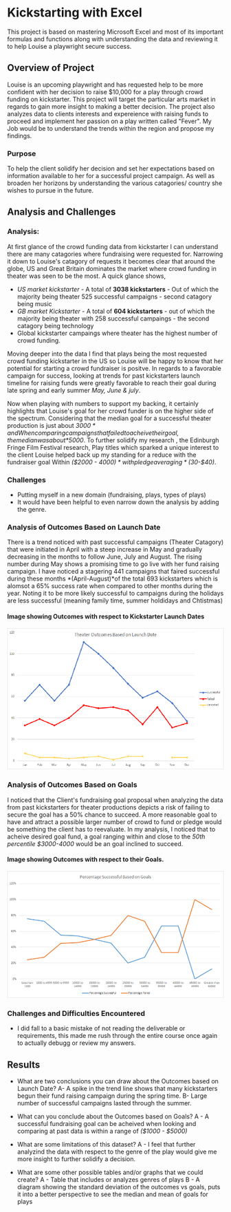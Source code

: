 # Kickstarting with Excel

This project is based on mastering Microsoft Excel and most of its important formulas and functions along with understanding the data and reviewing it to help Louise a playwright secure success.

## Overview of Project

Louise is an upcoming playwright and has requested help to be more confident with her decision to raise $10,000 for a play through crowd funding on kickstarter.
This project will target the particular arts market in regards to gain more insight to making a better decision. The project also analyzes data to clients interests and expereience with raising funds to proceed and implement her passion on a play written called "Fever". 
My Job would be to understand the trends within the region and propose my findings. 

### Purpose

To help the client solidify her decision and set her expectations based on information available to her for a successful project campaign. As well as broaden her horizons by understanding the various catagories/ country she wishes to pursue in the future.

## Analysis and Challenges

### Analysis:
At first glance of the crowd funding data from kickstarter I can understand there are many catagories where fundraising were requested for. Narrowing it down to Louise's catagory of requests it becomes clear that around the globe, US and Great Britain dominates the market where crowd funding in theater was seen to be the most. A quick glance shows,
  * _US market kickstarter_ - A total of **3038 kickstarters** - Out of which the majority being theater 525 successful campaigns - second catagory being music
  * _GB market Kickstarter_ - A total of **604 kickstarters** - out of which the majority being theater with 258 successful campaings -  the second catagory being technology 
  * Global kickstarter campaings where theater has the highest number of crowd funding.

Moving deeper into the data I find that plays being the most requested crowd funding kickstarter in the US so Louise will be happy to know that her potential for starting a crowd fundraiser is positve. In regards to a favorable campaign for success, looking at trends for past kickstarters launch timeline for raising funds were greatly favorable to reach their goal  during late spring and early summer *May, June & july*.

Now when playing with numbers to support my backing, it certainly highlights that Louise's goal for her crowd funder is on the higher side of the spectrum. Considering that the median goal for a successful theater production is just about *$3000* and When comparing campaigns that failed to acheive their goal, the median was about *$5000*. To further solidify my research , the Edinburgh Fringe Film Festival research, Play titles which sparked a unique interest to the client Louise helped back up my standing for a reduce with the fundraiser goal Within *($2000 - $4000)* with pledge averaging *($30-$40)*.

### Challenges
  * Putting myself in a new domain (fundraising, plays, types of plays)
  * It would have been helpful to even narrow down the analysis by adding the genre. 

### Analysis of Outcomes Based on Launch Date

There is a trend noticed with past successful campaigns (Theater Catagory) that were initiated in April with a steep increase in May and gradually decreasing in the months to follow June, July and August. The rising number during May shows a promising time to go live with her fund raising campaign. I have noticed a stagering 441 campaigns that faired successful during these months *(April-August)*of the total 693 kickstarters which is alomsot a 65% success rate when compared to other months during the year. Noting it to be more likely successful to campaigns during the holidays are less successful (meaning family time, summer holdidays and Chtistmas)

#### Image showing Outcomes with respect to Kickstarter Launch Dates

![Theater_Outcomes_vs_Launch](resources/Theater_Outcomes_vs_Launch.png)

### Analysis of Outcomes Based on Goals

I noticed that the Client's fundraising goal proposal when analyzing the data from past kickstarters for theater productions depicts a risk of failing to secure the goal has a 50% chance to succeed. A more reasonable goal to have and attract a possible larger number of crowd to fund or pledge would be something the client has to reevaluate. In my analysis, I noticed that to acheive desired goal fund, a goal ranging within and close to the *50th percentile* *$3000-4000* would be an goal inclined to succeed.     

#### Image showing Outcomes with respect to their Goals.

![Outcomes_vs_Goals](resources/Outcomes_vs_Goals.png)

### Challenges and Difficulties Encountered

* I did fall to a basic mistake of not reading the deliverable or requirements, this made me rush through the entire course once again to actually debugg or review my answers. 

## Results

- What are two conclusions you can draw about the Outcomes based on Launch Date?
  A- A spike in the trend line shows that many kickstarters begun their fund raising campaign during the spring time. 
  B- Large number of successful campaigns lasted through the summer.

- What can you conclude about the Outcomes based on Goals?
  A - A successful fundraising goal can be acheived when looking and comparing at past data is within a range of *($1000 - $5000)*
   
- What are some limitations of this dataset?
  A - I feel that further analyzind the data with respect to the genre of the play would give me more insight to further solidify a decision.

- What are some other possible tables and/or graphs that we could create?
  A - Table that includes or analyzes genres of plays 
  B - A diagram showing the standard deviation of the outcomes vs goals, puts it into a better perspective to see the median and mean of goals for plays 